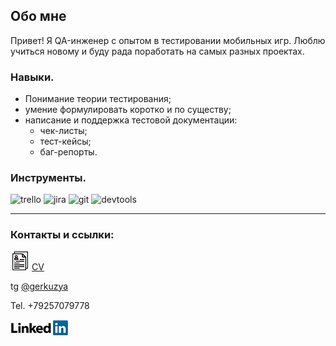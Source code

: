 ## Обо мне

Привет! 
Я QA-инженер с опытом в тестировании мобильных игр. Люблю учиться новому и буду рада поработать на самых разных проектах.

### Навыки.

- Понимание теории тестирования;
- умение формулировать коротко и по существу;
- написание и поддержка тестовой документации:
  - чек-листы;
  - тест-кейсы;
  - баг-репорты.


### Инструменты.
![trello](https://img.shields.io/badge/Trello-090909)
![jira](https://img.shields.io/badge/Jira-090909)
![git](https://img.shields.io/badge/Git-090909)
![devtools](https://img.shields.io/badge/DevTools-090909)


___


### Контакты и ссылки:

  ![cv](https://github.com/Gerkuz/Gerkuz/blob/main/assets/cv2.png) [CV](https://hh.ru/resume/9d44f293ff0d583bc40039ed1f453364753673)

tg [@gerkuzya](https://t.me/gerkuzya)

Tel. +79257079778

[![LinkedIN](https://github.com/Gerkuz/Gerkuz/blob/main/assets/LinkedIn_Logo2.svg.png)](https://www.linkedin.com/in/maria-ivanova-0930a9214/)
